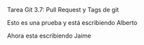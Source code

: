 Tarea Git 3.7: Pull Request y Tags de git

Esto es una prueba y está escribiendo Alberto

Ahora esta escribiendo Jaime
